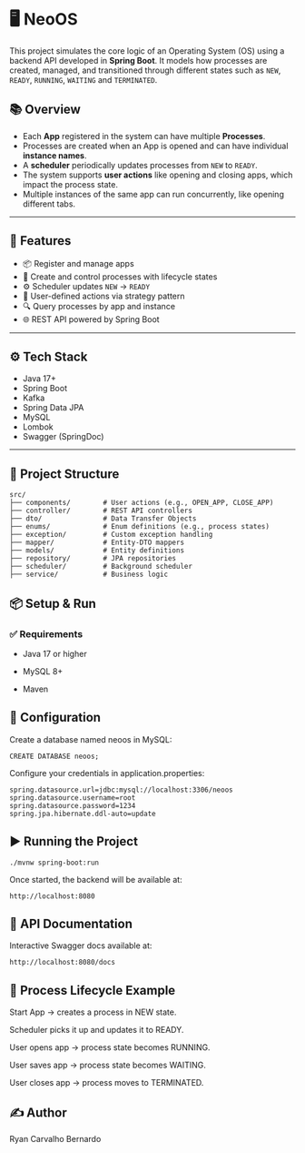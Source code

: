 # 🖥️ NeoOS

This project simulates the core logic of an Operating System (OS) using a backend API developed in **Spring Boot**. It models how processes are created, managed, and transitioned through different states such as `NEW`, `READY`, `RUNNING`, `WAITING` and `TERMINATED`.

## 📚 Overview

- Each **App** registered in the system can have multiple **Processes**.
- Processes are created when an App is opened and can have individual **instance names**.
- A **scheduler** periodically updates processes from `NEW` to `READY`.
- The system supports **user actions** like opening and closing apps, which impact the process state.
- Multiple instances of the same app can run concurrently, like opening different tabs.

---

## 🚀 Features

- 📦 Register and manage apps
- 🔄 Create and control processes with lifecycle states
- ⚙️ Scheduler updates `NEW` → `READY`
- 🧠 User-defined actions via strategy pattern
- 🔍 Query processes by app and instance
- 🌐 REST API powered by Spring Boot

---

## ⚙️ Tech Stack

- Java 17+
- Spring Boot
- Kafka
- Spring Data JPA
- MySQL
- Lombok
- Swagger (SpringDoc)

---

## 📁 Project Structure

```
src/
├── components/        # User actions (e.g., OPEN_APP, CLOSE_APP)
├── controller/        # REST API controllers
├── dto/               # Data Transfer Objects
├── enums/             # Enum definitions (e.g., process states)
├── exception/         # Custom exception handling
├── mapper/            # Entity-DTO mappers
├── models/            # Entity definitions
├── repository/        # JPA repositories
├── scheduler/         # Background scheduler
├── service/           # Business logic
```

## 📦 Setup & Run
### ✅ Requirements
- Java 17 or higher

- MySQL 8+

- Maven

## 🔧 Configuration
Create a database named neoos in MySQL:

```
CREATE DATABASE neoos;
```

Configure your credentials in application.properties:


```
spring.datasource.url=jdbc:mysql://localhost:3306/neoos
spring.datasource.username=root
spring.datasource.password=1234
spring.jpa.hibernate.ddl-auto=update
```

## ▶️ Running the Project

```
./mvnw spring-boot:run
```

Once started, the backend will be available at:

```
http://localhost:8080
```
## 📖 API Documentation
Interactive Swagger docs available at:

```
http://localhost:8080/docs
```
## 📌 Process Lifecycle Example
Start App → creates a process in NEW state.

Scheduler picks it up and updates it to READY.

User opens app → process state becomes RUNNING.

User saves app → process state becomes WAITING.

User closes app → process moves to TERMINATED.

## ✍️ Author
Ryan Carvalho Bernardo
